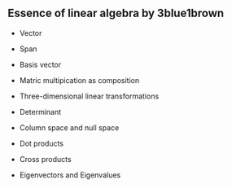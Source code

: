 ## Essence of linear algebra by 3blue1brown

- Vector

- Span

- Basis vector

- Matric multipication as composition

- Three-dimensional linear transformations

- Determinant

- Column space and null space

- Dot products

- Cross products

- Eigenvectors and Eigenvalues
